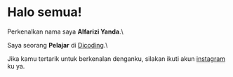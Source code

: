 # Halo semua! 

Perkenalkan nama saya **Alfarizi Yanda**.\

Saya seorang **Pelajar** di [Dicoding](https://www.dicoding.com/).\

Jika kamu tertarik untuk berkenalan denganku, silakan ikuti akun [instagram](https://www.instagram.com/frzynda/) ku ya.

